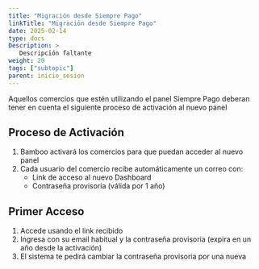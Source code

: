 ```yaml
---
title: "Migración desde Siempre Pago"
linkTitle: "Migración desde Siempre Pago"
date: 2025-02-14
type: docs
Description: > 
   Descripción faltante
weight: 20
tags: ["subtopic"]
parent: inicio_sesion
---
```


Aquellos comercios que estén utilizando el panel Siempre Pago deberan tener en cuenta el siguiente proceso de activación al nuevo panel
## Proceso de Activación

1. Bamboo activará los comercios para que puedan acceder al nuevo panel
2. Cada usuario del comercio recibe automáticamente un correo con:
   - Link de acceso al nuevo Dashboard
   - Contraseña provisoria (válida por 1 año)

## Primer Acceso

1. Accede usando el link recibido
2. Ingresa con su email habitual y la contraseña provisoria (expira en un año desde la activación)
3. El sistema te pedirá cambiar la contraseña provisoria por una nueva